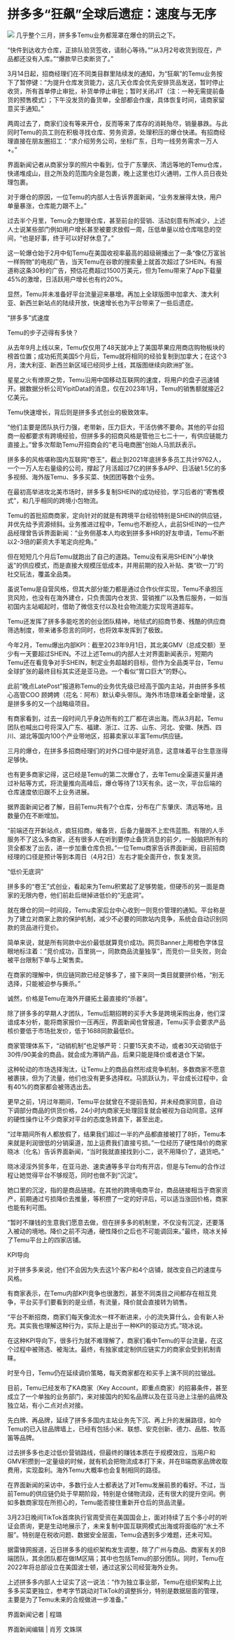 # 拼多多“狂飙”全球后遗症：速度与无序

![](https://inews.gtimg.com/news_bt/OWL_ph9hfOUW2kLIs30_ZqnFAGGL1GyONF30DF3e2N9UkAA/1000)
几乎整个三月，拼多多Temu业务都笼罩在爆仓的阴云之下。

“快件到达收方仓库，正排队验货签收，请耐心等待。”“从3月2号收货到现在，产品都还没有入库。”“爆款早已卖断货了。”

3月14日起，招商经理们在不同类目群里陆续发的通知，为“狂飙”的Temu业务按下了暂停键：“为提升仓库发货能力，这几天仓库会优先安排货品发送，暂时停止收货，所有首单停止审批，补货单停止审批；暂时关闭JIT（注：一种无需提前备货的预售模式）；下午没发货的备货单，全部都会作废，具体恢复时间，请商家留意买手通知。”

两周过去了，商家们没有等来开仓，反而等来了库存的消耗殆尽，销量暴跌。与此同时Temu的员工则在积极寻找仓库、劳务资源，处理积压的爆仓快递。有招商经理直接在朋友圈招工：“求介绍劳务公司，坐标广东，日均一线劳务需求一万人+。”

界面新闻记者从商家分享的照片中看到，位于广东肇庆、清远等地的Temu仓库，快递堆成山，目之所及的范围内全是包裹，晚上这里也灯火通明，工作人员日夜处理包裹。

对于爆仓的原因，一位Temu的内部人士告诉界面新闻，“业务发展得太快，用户单量暴涨，仓库能力跟不上。”

过去半个月里，Temu全力整理仓库，甚至前台的营销、活动刻意有所减少，上述人士说某些部门例如用户增长甚至被要求放假一周，压低单量以给仓库喘息的空间，“也是好事，终于可以好好休息了。”

这一轮爆仓始于2月中旬Temu在美国收视率最高的超级碗播出了一条“像亿万富翁一样购物”的电视广告，当天Temu在谷歌的搜索量上就首次超过了SHEIN。有报道称这条30秒的广告，预估花费超过1500万美元，但为Temu带来了App下载量45%的激增，日活跃用户增长也有约20%。

显然，Temu并未准备好平台流量迎来暴增。再加上全球版图中加拿大、澳大利亚、新西兰新站点的陆续开放，快速增长也为平台带来了一些后遗症。

“拼多多”式速度

Temu的步子迈得有多快？

从去年9月上线以来，Temu仅仅用了48天就冲上了美国苹果应用商店购物板块的榜首位置；成功拓荒美国5个月后，Temu就将相同的经验复制到加拿大；在这个3月，澳大利亚、新西兰新区域已经同步上线，其版图继续向欧洲扩张。

星星之火有燎原之势，Temu沿用中国移动互联网的速度，将用户的盘子迅速铺开。据数据分析公司YipitData的消息，仅在2023年1月，Temu的销售额就接近2亿美元。

Temu快速增长，背后则是拼多多式创业的极致效率。

“他们主要是团队执行力强，老带新，压力巨大，干活仿佛不要命。其他的平台招商一般都要求有跨境经验，但拼多多的招商风格是管他三七二十一，有供应链能力直接上。”曾多次帮助Temu开招商会的“老马电商圈”创始人马凯跃表示。

拼多多的风格堪称国内互联网“卷王”，截止到2021年底拼多多员工共计9762人，一个一万人左右量级的公司，撑起了月活超过7亿的拼多多APP、日活破1.5亿的多多视频、海外版Temu、多多买菜、快团团等数个业务。

在最初高举进攻北美市场时，拼多多复制SHEIN的成功经验，学习后者的“寄售模式”，和几乎相同的跨境小包物流。

Temu的首批招商商家，定向针对的就是有跨境平台经验特别是SHEIN的供应链，并优先给予资源倾斜。业务推进过程中，Temu也不断挖人，此前SHEIN的一位产品经理曾告诉界面新闻：“业务侧基本人均收到拼多多HR的好友申请，Temu不断以2-3倍的薪资大手笔定向挖角。”

但在短短几个月后Temu就跑出了自己的道路。Temu没有采用SHEIN“小单快返”的供应模式，而是直接大规模压低成本，并用前期的投入补贴、类“砍一刀”的社交玩法，覆盖全品类。

虽说Temu是自营风格，但其大部分能力都是通过合作伙伴实现，Temu不承担压货风险，也没有在海外建仓，只负责国内仓发货、营销推广以及售后服务，一如当初国内主站崛起时，借助了微信支付以及社会物流能力实现弯道超车。

Temu还发挥了拼多多能吃苦的创业团队精神，地毯式的招商节奏、残酷的供应商筛选制度，带来诸多怨言的同时，也将效率发挥到了极致。

今年2月，Temu爆出内部KPI：截至2023年9月1日，其北美GMV（总成交额）至少有一天要超过SHEIN。不过上述Temu的内部人士对界面新闻表示，短期内Temu还在看竞争对手SHEIN，制定业务超越的目标，但作为全品类平台，Temu全球扩张的最终目标其实还是亚马逊。一个看似“胃口巨大”的野心。

此前“晚点LatePost”报道称Temu的业务优先级已经高于国内主站，并由拼多多核心高管COO
顾娉娉（花名：阿布）默认牵头带队。海外市场意味着全新增量，这是拼多多的又一个战略级项目。

有商家看到，过去一段时间几乎身边所有的工厂都在讲出海。而从3月起，Temu团队也喊出口号将深入广东、福建、浙江、江苏、山东、河北、安徽、陕西、四川、湖北等国内100个产业带地区，招募卖家以丰富Temu供应链。

三月的爆仓，在拼多多招商经理们的对外口径中是好消息，这意味着平台生意涨得足够快。

也有更多商家记得，这已经是Temu的第二次爆仓了，去年Temu全渠道买量并通过补贴等方式，将流量推向高峰后，爆仓等待了13天有余。这一次，平台后端的仓库速度依旧跟不上业务进展。

据界面新闻记者了解，目前Temu共有7个仓库，分布在广东肇庆、清远等地，且数量仍在不断增加。

“前端还在开新站点，疯狂招商，催备货，后备力量跟不上宏伟蓝图。有限的人手服务不了这么多商家，还有很多人在听到要停止备货消息的前夕，一股脑把所有的货全都发了出去，进一步加重仓库负担。”一位Temu商家告诉界面新闻，目前招商经理的口径是预计等到本周日（4月2日）左右才能全面开仓，恢复发货。

“低价无底洞”

拼多多的“卷王”式创业，看起来为Temu积累起了足够势能，但硬币的另一面是商家的无限内卷，他们前赴后继掉进低价的“无底洞”。

就在爆仓的同一时间段，Temu卖家后台中心收到一则竞价管理的通知。平台称是为了建立对商家上款的保护机制，减少不必要的同款站内竞争，系统会自动识别同款的货品进行竞价。

简单来说，就是所有同款中出价最低就算竞价成功。网页Banner上用橙色字体显眼地标注着：“竞价成功，百里挑一，同款商品流量独享”，而竞价一旦失败，则会被平台限制下单与上架售卖。

在商家的理解中，供应链同款已经足够多了，接下来同一类目就要拼价格，“别无选择，只能被迫参与撕杀。”

诚然，价格是Temu在海外开疆拓土最直接的“杀器”。

除了拼多多的早期人才团队，Temu后期招聘的买手大多是跨境采购出身，他们深谙成本分析，能将商家报价一压再压，界面新闻也曾报道，Temu买手会要求产品核价要低于市场批发价，低于1688同款最低价。

商家管理体系下，“动销机制”也足够严苛：只要15天卖不动，或者30天动销低于30件/90美金的商品，就会成为滞销产品，后果只能是降价或者退仓下架。

这种轮动的市场选择淘汰，让Temu上的商品自然形成竞争机制，多数商家不愿意被裹挟，但为了流量，他们也没有更多选择权。马凯跃认为，平台成长过程中，会有40%的商家都会被筛选出去。

更早之前，1月过年期间，Temu平台就曾在不提前告知，并未经商家同意，自动下调部分商品的供货价格，24小时内商家无处理回复就会被视为自动同意。这样的硬性操作让不少商家对平台的态度急转直下，甚至出走。

“过年期间所有人都放假了，结果我们超过一半的产品都直接被打了8折，Temu本来就是利润很低的分销渠道，加上运费我们直接亏损。”一位经历了硬性降价的商家晓冰（化名）告诉界面新闻，“当时我就直接找到小二，说不用降价了，退货吧。”

晓冰浸淫外贸多年，在亚马逊、速卖通等多平台均有开店，但是与Temu的合作过程让她觉得平台不够规范，同时也做不到“沉淀”。

她口里的沉淀，指的是商品链接。在其他的跨境电商平台，商品链接相当于商家资产，前期通过亏损降价去推量，等积攒了一定的好评后，可以适当涨回价格，商家也能有利可图。

“暂时不赚钱的生意我们愿意去做，但在拼多多的机制里，不仅没有沉淀，还要落入被动的境地。降价之前不沟通，硬性降价之后也不可能调回来。”最终，晓冰关掉了Temu平台上的四家店铺。

KPI导向

对于拼多多来说，他们不会因为失去这1个客户和4个店铺，就改变自己的速度与风格。

有商家表示，在Temu内部KPI竞争也很激烈，甚至不同类目之间都存在相互竞争，平台买手们要看到的是业绩，有流量，降价就会直接转为销售。

“平台不断招商，商家们每天像流水一样不断进来，小的流失算什么，会有新人补充。其实我也理解这种行为，实际上是出于一种KPI的驱动方式。”晓冰说。

在这种KPI导向下，很多行为就不难理解了，商家们看中Temu的平台流量，在这个过程中被筛选、被淘汰。最终，有独家或定制供应链实力的商家会受到机制青睐。

时至今日，Temu仍在延续调价策略，每天商家都在和买手上演不同的拉锯战。

目前，Temu已经发布了KA商家（Key
Account，即重点商家）的招募条件，甚至成立了一个单独的业务部门，来对接国内的知名品牌以及在亚马逊上注册的品牌及独立站，有小二点对点对接。

先白牌、再品牌，延续了拼多多国内主站业务先下沉、再上升的发展路径，如今Temu的已入驻品牌墙上，已经有包括小米、联想、安克创新、德力、品胜、牧高笛等品牌。

过去拼多多也走过低价营销路线，但最终的赚钱本质在于规模效应，当用户和GMV积攒到一定量级的时候，就有机会把物流成本打下来，并在B端商家品牌收取费用，实现盈利。海外Temu大概率也会复制相同的路径。

在界面新闻的采访中，多数行业人士都表达了对Temu发展前景的看好。不过，当前Temu的供应链仍处于早期阶段，特别是仓储物流段，还有很大的提升空间。例如多数商家现在所担心的，Temu能否接住重新开仓后的货品流量。

3月23日晚间TikTok首席执行官周受资在美国国会上，面对持续了五个多小时的听证会质询，更是生动地展示了，未来复制中国互联网模式出海或将面临的“水土不服”。特别是在税收问题、数据安全层面，Temu会遇到多少难题，还未可知。

据雷锋网报道，近日拼多多的组织架构发生调整，除了广州与商品、商家有关的B端团队，其余团队都在做IM区隔；其中也包括Temu的部分团队。同时，Temu在2022年将总部设立在美国波士顿，通过这家公司经营海外业务。

上述拼多多内部人士证实了这一说法：“作为独立事业部，Temu在组织架构上比多多买菜更独立，参考字节跳动对TikTok的调整拆分，特别是数据层面的管理，主要是为了Temu未来的合规做进一步准备。”

界面新闻记者 | 程璐

界面新闻编辑 | 肖芳 文姝琪

